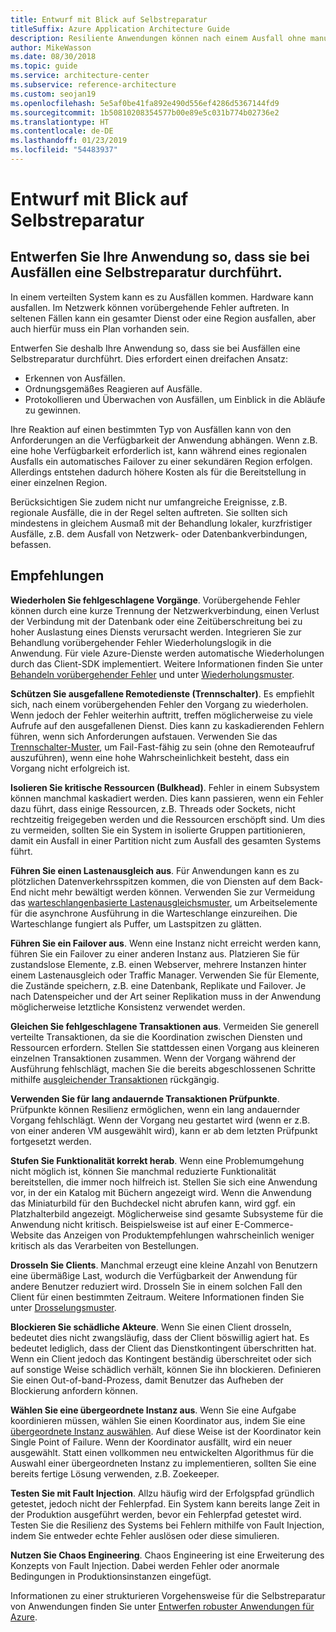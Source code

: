 ```yaml
---
title: Entwurf mit Blick auf Selbstreparatur
titleSuffix: Azure Application Architecture Guide
description: Resiliente Anwendungen können nach einem Ausfall ohne manuellen Eingriff wiederhergestellt werden.
author: MikeWasson
ms.date: 08/30/2018
ms.topic: guide
ms.service: architecture-center
ms.subservice: reference-architecture
ms.custom: seojan19
ms.openlocfilehash: 5e5af0be41fa892e490d556ef4286d5367144fd9
ms.sourcegitcommit: 1b50810208354577b00e89e5c031b774b02736e2
ms.translationtype: HT
ms.contentlocale: de-DE
ms.lasthandoff: 01/23/2019
ms.locfileid: "54483937"
---
```

# <a name="design-for-self-healing"></a>Entwurf mit Blick auf Selbstreparatur

## <a name="design-your-application-to-be-self-healing-when-failures-occur"></a>Entwerfen Sie Ihre Anwendung so, dass sie bei Ausfällen eine Selbstreparatur durchführt.

In einem verteilten System kann es zu Ausfällen kommen. Hardware kann ausfallen. Im Netzwerk können vorübergehende Fehler auftreten. In seltenen Fällen kann ein gesamter Dienst oder eine Region ausfallen, aber auch hierfür muss ein Plan vorhanden sein.

Entwerfen Sie deshalb Ihre Anwendung so, dass sie bei Ausfällen eine Selbstreparatur durchführt. Dies erfordert einen dreifachen Ansatz:

- Erkennen von Ausfällen.
- Ordnungsgemäßes Reagieren auf Ausfälle.
- Protokollieren und Überwachen von Ausfällen, um Einblick in die Abläufe zu gewinnen.

Ihre Reaktion auf einen bestimmten Typ von Ausfällen kann von den Anforderungen an die Verfügbarkeit der Anwendung abhängen. Wenn z.B. eine hohe Verfügbarkeit erforderlich ist, kann während eines regionalen Ausfalls ein automatisches Failover zu einer sekundären Region erfolgen. Allerdings entstehen dadurch höhere Kosten als für die Bereitstellung in einer einzelnen Region.

Berücksichtigen Sie zudem nicht nur umfangreiche Ereignisse, z.B. regionale Ausfälle, die in der Regel selten auftreten. Sie sollten sich mindestens in gleichem Ausmaß mit der Behandlung lokaler, kurzfristiger Ausfälle, z.B. dem Ausfall von Netzwerk- oder Datenbankverbindungen, befassen.

## <a name="recommendations"></a>Empfehlungen

**Wiederholen Sie fehlgeschlagene Vorgänge**. Vorübergehende Fehler können durch eine kurze Trennung der Netzwerkverbindung, einen Verlust der Verbindung mit der Datenbank oder eine Zeitüberschreitung bei zu hoher Auslastung eines Diensts verursacht werden. Integrieren Sie zur Behandlung vorübergehender Fehler Wiederholungslogik in die Anwendung. Für viele Azure-Dienste werden automatische Wiederholungen durch das Client-SDK implementiert. Weitere Informationen finden Sie unter [Behandeln vorübergehender Fehler][transient-fault-handling] und unter [Wiederholungsmuster][retry].

**Schützen Sie ausgefallene Remotedienste (Trennschalter)**. Es empfiehlt sich, nach einem vorübergehenden Fehler den Vorgang zu wiederholen. Wenn jedoch der Fehler weiterhin auftritt, treffen möglicherweise zu viele Aufrufe auf den ausgefallenen Dienst. Dies kann zu kaskadierenden Fehlern führen, wenn sich Anforderungen aufstauen. Verwenden Sie das [Trennschalter-Muster][circuit-breaker], um Fail-Fast-fähig zu sein (ohne den Remoteaufruf auszuführen), wenn eine hohe Wahrscheinlichkeit besteht, dass ein Vorgang nicht erfolgreich ist.

**Isolieren Sie kritische Ressourcen (Bulkhead)**. Fehler in einem Subsystem können manchmal kaskadiert werden. Dies kann passieren, wenn ein Fehler dazu führt, dass einige Ressourcen, z.B. Threads oder Sockets, nicht rechtzeitig freigegeben werden und die Ressourcen erschöpft sind. Um dies zu vermeiden, sollten Sie ein System in isolierte Gruppen partitionieren, damit ein Ausfall in einer Partition nicht zum Ausfall des gesamten Systems führt.

**Führen Sie einen Lastenausgleich aus**. Für Anwendungen kann es zu plötzlichen Datenverkehrsspitzen kommen, die von Diensten auf dem Back-End nicht mehr bewältigt werden können. Verwenden Sie zur Vermeidung das [warteschlangenbasierte Lastenausgleichsmuster][load-level], um Arbeitselemente für die asynchrone Ausführung in die Warteschlange einzureihen. Die Warteschlange fungiert als Puffer, um Lastspitzen zu glätten.

**Führen Sie ein Failover aus**. Wenn eine Instanz nicht erreicht werden kann, führen Sie ein Failover zu einer anderen Instanz aus. Platzieren Sie für zustandslose Elemente, z.B. einen Webserver, mehrere Instanzen hinter einem Lastenausgleich oder Traffic Manager. Verwenden Sie für Elemente, die Zustände speichern, z.B. eine Datenbank, Replikate und Failover. Je nach Datenspeicher und der Art seiner Replikation muss in der Anwendung möglicherweise letztliche Konsistenz verwendet werden.

**Gleichen Sie fehlgeschlagene Transaktionen aus**. Vermeiden Sie generell verteilte Transaktionen, da sie die Koordination zwischen Diensten und Ressourcen erfordern. Stellen Sie stattdessen einen Vorgang aus kleineren einzelnen Transaktionen zusammen. Wenn der Vorgang während der Ausführung fehlschlägt, machen Sie die bereits abgeschlossenen Schritte mithilfe [ausgleichender Transaktionen][compensating-transactions] rückgängig.

**Verwenden Sie für lang andauernde Transaktionen Prüfpunkte**. Prüfpunkte können Resilienz ermöglichen, wenn ein lang andauernder Vorgang fehlschlägt. Wenn der Vorgang neu gestartet wird (wenn er z.B. von einer anderen VM ausgewählt wird), kann er ab dem letzten Prüfpunkt fortgesetzt werden.

**Stufen Sie Funktionalität korrekt herab**. Wenn eine Problemumgehung nicht möglich ist, können Sie manchmal reduzierte Funktionalität bereitstellen, die immer noch hilfreich ist. Stellen Sie sich eine Anwendung vor, in der ein Katalog mit Büchern angezeigt wird. Wenn die Anwendung das Miniaturbild für den Buchdeckel nicht abrufen kann, wird ggf. ein Platzhalterbild angezeigt. Möglicherweise sind gesamte Subsysteme für die Anwendung nicht kritisch. Beispielsweise ist auf einer E-Commerce-Website das Anzeigen von Produktempfehlungen wahrscheinlich weniger kritisch als das Verarbeiten von Bestellungen.

**Drosseln Sie Clients**. Manchmal erzeugt eine kleine Anzahl von Benutzern eine übermäßige Last, wodurch die Verfügbarkeit der Anwendung für andere Benutzer reduziert wird. Drosseln Sie in einem solchen Fall den Client für einen bestimmten Zeitraum. Weitere Informationen finden Sie unter [Drosselungsmuster][throttle].

**Blockieren Sie schädliche Akteure**. Wenn Sie einen Client drosseln, bedeutet dies nicht zwangsläufig, dass der Client böswillig agiert hat. Es bedeutet lediglich, dass der Client das Dienstkontingent überschritten hat. Wenn ein Client jedoch das Kontingent beständig überschreitet oder sich auf sonstige Weise schädlich verhält, können Sie ihn blockieren. Definieren Sie einen Out-of-band-Prozess, damit Benutzer das Aufheben der Blockierung anfordern können.

**Wählen Sie eine übergeordnete Instanz aus**. Wenn Sie eine Aufgabe koordinieren müssen, wählen Sie einen Koordinator aus, indem Sie eine [übergeordnete Instanz auswählen][leader-election]. Auf diese Weise ist der Koordinator kein Single Point of Failure. Wenn der Koordinator ausfällt, wird ein neuer ausgewählt. Statt einen vollkommen neu entwickelten Algorithmus für die Auswahl einer übergeordneten Instanz zu implementieren, sollten Sie eine bereits fertige Lösung verwenden, z.B. Zoekeeper.

**Testen Sie mit Fault Injection**. Allzu häufig wird der Erfolgspfad gründlich getestet, jedoch nicht der Fehlerpfad. Ein System kann bereits lange Zeit in der Produktion ausgeführt werden, bevor ein Fehlerpfad getestet wird. Testen Sie die Resilienz des Systems bei Fehlern mithilfe von Fault Injection, indem Sie entweder echte Fehler auslösen oder diese simulieren.

**Nutzen Sie Chaos Engineering**. Chaos Engineering ist eine Erweiterung des Konzepts von Fault Injection. Dabei werden Fehler oder anormale Bedingungen in Produktionsinstanzen eingefügt.

Informationen zu einer strukturieren Vorgehensweise für die Selbstreparatur von Anwendungen finden Sie unter [Entwerfen robuster Anwendungen für Azure][resiliency-overview].

<!-- links -->

[circuit-breaker]: ../../patterns/circuit-breaker.md
[compensating-transactions]: ../../patterns/compensating-transaction.md
[leader-election]: ../../patterns/leader-election.md
[load-level]: ../../patterns/queue-based-load-leveling.md
[resiliency-overview]: ../../resiliency/index.md
[retry]: ../../patterns/retry.md
[throttle]: ../../patterns/throttling.md
[transient-fault-handling]: ../../best-practices/transient-faults.md
